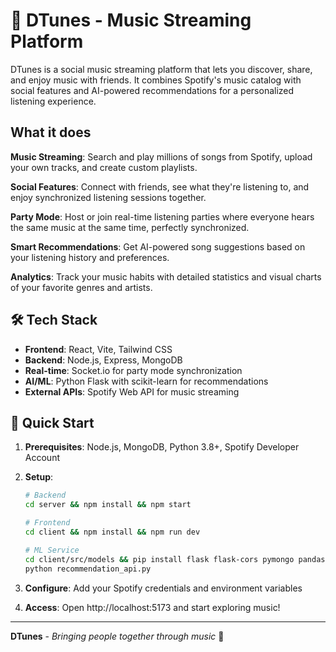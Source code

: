 # 🎵 DTunes - Music Streaming Platform

DTunes is a social music streaming platform that lets you discover, share, and enjoy music with friends. It combines Spotify's music catalog with social features and AI-powered recommendations for a personalized listening experience.

## What it does

**Music Streaming**: Search and play millions of songs from Spotify, upload your own tracks, and create custom playlists.

**Social Features**: Connect with friends, see what they're listening to, and enjoy synchronized listening sessions together.

**Party Mode**: Host or join real-time listening parties where everyone hears the same music at the same time, perfectly synchronized.

**Smart Recommendations**: Get AI-powered song suggestions based on your listening history and preferences.

**Analytics**: Track your music habits with detailed statistics and visual charts of your favorite genres and artists.

## 🛠️ Tech Stack

- **Frontend**: React, Vite, Tailwind CSS
- **Backend**: Node.js, Express, MongoDB
- **Real-time**: Socket.io for party mode synchronization
- **AI/ML**: Python Flask with scikit-learn for recommendations
- **External APIs**: Spotify Web API for music streaming

## 🚀 Quick Start

1. **Prerequisites**: Node.js, MongoDB, Python 3.8+, Spotify Developer Account

2. **Setup**:

   ```bash
   # Backend
   cd server && npm install && npm start

   # Frontend
   cd client && npm install && npm run dev

   # ML Service
   cd client/src/models && pip install flask flask-cors pymongo pandas scikit-learn
   python recommendation_api.py
   ```

3. **Configure**: Add your Spotify credentials and environment variables

4. **Access**: Open http://localhost:5173 and start exploring music!

---

**DTunes** - _Bringing people together through music_ 🎵
